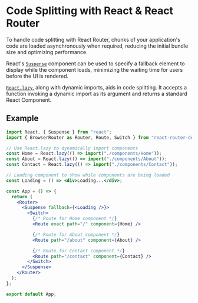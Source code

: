 # Code Splitting with React & React Router

To handle code splitting with React Router, chunks of your application's code are loaded asynchronously when required, reducing the initial bundle size and optimizing performance.

React's [`Suspense`](../../components/Suspense.md) component can be used to specify a fallback element to display while the component loads, minimizing the waiting time for users before the UI is rendered.

[`React.lazy`](../../APIs/Lazy.md), along with dynamic imports, aids in code splitting. It accepts a function invoking a dynamic import as its argument and returns a standard React Component.

## Example

```jsx
import React, { Suspense } from "react";
import { BrowserRouter as Router, Route, Switch } from "react-router-dom";

// Use React.lazy to dynamically import components
const Home = React.lazy(() => import("./components/Home"));
const About = React.lazy(() => import("./components/About"));
const Contact = React.lazy(() => import("./components/Contact"));

// Loading component to show while components are being loaded
const Loading = () => <div>Loading...</div>;

const App = () => {
  return (
    <Router>
      <Suspense fallback={<Loading />}>
        <Switch>
          {/* Route for Home component */}
          <Route exact path="/" component={Home} />

          {/* Route for About component */}
          <Route path="/about" component={About} />

          {/* Route for Contact component */}
          <Route path="/contact" component={Contact} />
        </Switch>
      </Suspense>
    </Router>
  );
};

export default App;
```
